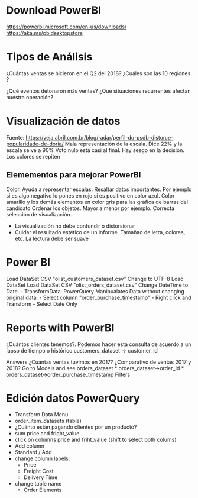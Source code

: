 # Download PowerBI
https://powerbi.microsoft.com/en-us/downloads/
https://aka.ms/pbidesktopstore

# Tipos de Análisis
¿Cuántas ventas se hicieron en el Q2 del 2018?
¿Cuáles son las 10 regiones ?


¿Qué eventos detonaron más ventas?
¿Qué situaciones recurrentes afectan nuestra operación?

# Visualización de datos
Fuente: https://veja.abril.com.br/blog/radar/perfil-do-psdb-distorce-popularidade-de-doria/
Mala representación de la escala. Dice 22% y la escala se ve a 90%
Voto nulo está casi al final. Hay sesgo en la decisión.
Los colores se repiten

## Elemementos para mejorar PowerBI
Color. Ayuda a representar escalas. Resaltar datos importantes. Por ejemplo si es algo negativo lo pones en rojo si es positivo en color azul.
Color amarillo y los demás elementos en color gris para las gráfica de barras del candidato
Ordenar los objetos. Mayor a menor por ejemplo.
Correcta selección de visualización.
- La visualización no debe confundir o distorsionar
- Cuidar el resultado estético de un informe. Tamañao de letra, colores, etc. La lectura debe ser suave


# Power BI
Load DataSet CSV "olist_customers_dataset.csv"
Change to UTF-8
Load DataSet
Load DataSet CSV "olist_orders_dataset.csv"
Change DateTime to Date. 
    - TransformData. PowerQuery Manipualates Data without changing original data.
    - Select column "order_purchase_timestamp"
    - Right click and Transform
    - Select Date Only

# Reports with PowerBI
¿Cuántos clientes tenemos?. Podemos hacer esta consulta de acuerdo a un lapso de tiempo o histórico
customers_dataset -> customer_id

Answers 
¿Cuántas ventas tuvimos en 2017?
¿Comparativo de ventas 2017 y 2018?
Go to Models and see orders_dataset
    * orders_dataset->order_id
    * orders_dataset->order_purchase_timestamp
Filters

# Edición datos PowerQuery
- Transform Data Menu
- order_item_datasets (table)
- ¿Cuánto están pagando clientes por un producto?
- sum price and fright_value
- click on columns price and friht_value (shift to select both colums)
- Add column
- Standard / Add
-  change column labels: 
   -  Price
   -  Freight Cost
   -  Delivery Time
- change table name
  - Order Elements
